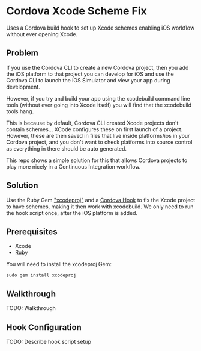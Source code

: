 # Cordova Xcode Scheme Fix

Uses a Cordova build hook to set up Xcode schemes enabling iOS workflow without ever opening Xcode.

## Problem

If you use the Cordova CLI to create a new Cordova project, then you add the iOS platform to that project you can develop for iOS and use the Cordova CLI to launch the iOS Simulator and view your app during development.

However, if you try and build your app using the xcodebuild command line tools (without ever going into Xcode itself) you will find that the xcodebuild tools hang.

This is because by default, Cordova CLI created Xcode projects don't contain schemes... XCode configures these on first launch of a project.  However, these are then saved in files that live inside platforms/ios in your Cordova project, and you don't want to check platforms into source control as everything in there should be auto generated.

This repo shows a simple solution for this that allows Cordova projects to play more nicely in a Continuous Integration workflow.

## Solution

Use the Ruby Gem ["xcodeproj"](https://rubygems.org/gems/xcodeproj) and a [Cordova Hook](https://cordova.apache.org/docs/en/5.1.1/guide/appdev/hooks/index.html) to fix the Xcode project to have schemes, making it then work with xcodebuild.  We only need to run the hook script once, after the iOS platform is added.

## Prerequisites

* Xcode
* Ruby

You will need to install the xcodeproj Gem:

```
sudo gem install xcodeproj
```

## Walkthrough

TODO: Walkthrough

## Hook Configuration

TODO: Describe hook script setup
